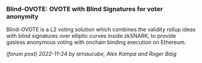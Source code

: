 ### Blind-OVOTE: OVOTE with Blind Signatures for voter anonymity

Blind-OVOTE is a L2 voting solution which combines the validity rollup ideas with blind signatures over elliptic curves inside zkSNARK, to provide gasless anonymous voting with onchain binding execution on Ethereum.

*(forum post) 2022-11-24 by arnaucube, Alex Kampa and Roger Baig*
